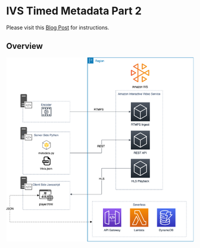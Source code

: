 # IVS Timed Metadata Part 2

Please visit this [Blog Post](https://aws.amazon.com/blogs/media/) for instructions.

## Overview

![Overview Image](../overview.png)
